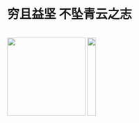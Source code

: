 # **穷且益坚 不坠青云之志**

<br/>



<div>
<!--   <img height="180em" src="https://www.leslie.xin/api/images/171170003889491.jpg" /> -->
<!--   <img height="180em" src="https://github.com/SatYu26/SatYu26/blob/master/Assets/happy.gif" width="20vw" /> -->
  <img height="180em" src="https://github-readme-stats.vercel.app/api/top-langs/?username=leslieXin92&layout=compact" />
  <img height="180em" src="https://github.com/leslieXin92/partTime/blob/main/running.gif?raw=true" width="20vw" />
</div>

<br/>
